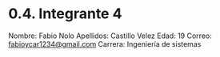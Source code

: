 # 0.4. Integrante 4

Nombre: Fabio Nolo
Apellidos: Castillo Velez
Edad: 19
Correo: fabioycar1234@gmail.com
Carrera: Ingeniería de sistemas